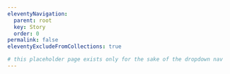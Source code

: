 ```yaml
---
eleventyNavigation:
  parent: root
  key: Story
  order: 0
permalink: false
eleventyExcludeFromCollections: true

# this placeholder page exists only for the sake of the dropdown nav
---
```


